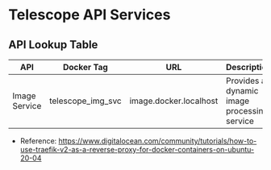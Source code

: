 # Telescope API Services

## API Lookup Table

| API           | Docker Tag        | URL                    | Description                                 |
| ------------- | ----------------- | ---------------------- | ------------------------------------------- |
| Image Service | telescope_img_svc | image.docker.localhost | Provides a dynamic image processing service |

- Reference: https://www.digitalocean.com/community/tutorials/how-to-use-traefik-v2-as-a-reverse-proxy-for-docker-containers-on-ubuntu-20-04
